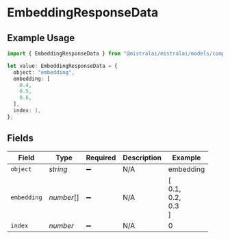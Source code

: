 # EmbeddingResponseData

## Example Usage

```typescript
import { EmbeddingResponseData } from "@mistralai/mistralai/models/components";

let value: EmbeddingResponseData = {
  object: "embedding",
  embedding: [
    0.4,
    0.5,
    0.6,
  ],
  index: 1,
};
```

## Fields

| Field              | Type               | Required           | Description        | Example            |
| ------------------ | ------------------ | ------------------ | ------------------ | ------------------ |
| `object`           | *string*           | :heavy_minus_sign: | N/A                | embedding          |
| `embedding`        | *number*[]         | :heavy_minus_sign: | N/A                | [<br/>0.1,<br/>0.2,<br/>0.3<br/>] |
| `index`            | *number*           | :heavy_minus_sign: | N/A                | 0                  |